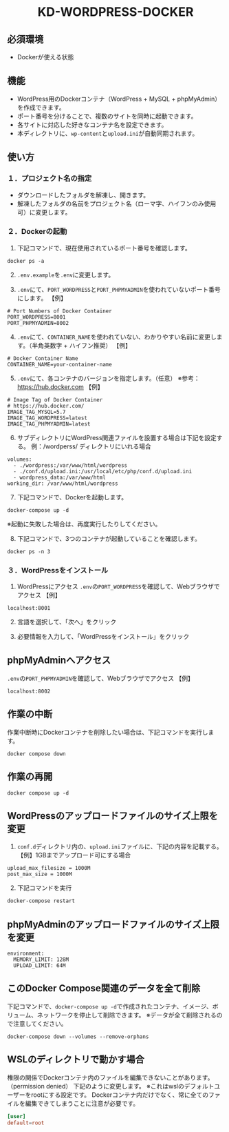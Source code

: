 <p align="center">
  <h1 align="center">KD-WORDPRESS-DOCKER</h1>
</p>


## 必須環境
- Dockerが使える状態



## 機能
- WordPress用のDockerコンテナ（WordPress + MySQL + phpMyAdmin）を作成できます。
- ポート番号を分けることで、複数のサイトを同時に起動できます。
- 各サイトに対応した好きなコンテナ名を設定できます。
- 本ディレクトリに、`wp-content`と`upload.ini`が自動同期されます。



## 使い方
### １．プロジェクト名の指定
- ダウンロードしたフォルダを解凍し、開きます。
- 解凍したフォルダの名前をプロジェクト名（ローマ字、ハイフンのみ使用可）に変更します。

### ２．Dockerの起動
1. 下記コマンドで、現在使用されているポート番号を確認します。
  ```
  docker ps -a
  ```

2. `.env.example`を`.env`に変更します。

3. `.env`にて、`PORT_WORDPRESS`と`PORT_PHPMYADMIN`を使われていないポート番号にします。
  【例】
  ```
  # Port Numbers of Docker Container
  PORT_WORDPRESS=8001
  PORT_PHPMYADMIN=8002
  ```

4. `.env`にて、`CONTAINER_NAME`を使われていない、わかりやすい名前に変更します。（半角英数字 + ハイフン推奨）
  【例】
  ```
  # Docker Container Name
  CONTAINER_NAME=your-container-name
  ```

5. `.env`にて、各コンテナのバージョンを指定します。（任意）
  ※参考： https://hub.docker.com
  【例】
  ```
  # Image Tag of Docker Container
  # https://hub.docker.com/
  IMAGE_TAG_MYSQL=5.7
  IMAGE_TAG_WORDPRESS=latest
  IMAGE_TAG_PHPMYADMIN=latest
  ```

6. サブディレクトリにWordPress関連ファイルを設置する場合は下記を設定する。
例：/wordperss/ ディレクトリにいれる場合
  ```
  volumes:
    - ./wordpress:/var/www/html/wordpress
    - ./conf.d/upload.ini:/usr/local/etc/php/conf.d/upload.ini
    - wordpress_data:/var/www/html
  working_dir: /var/www/html/wordpress
  ```

7. 下記コマンドで、Dockerを起動します。
  ```
  docker-compose up -d
  ```
  ※起動に失敗した場合は、再度実行したりしてください。

8. 下記コマンドで、3つのコンテナが起動していることを確認します。
  ```
  docker ps -n 3
  ```

### ３．WordPressをインストール
1. WordPressにアクセス
  `.env`の`PORT_WORDPRESS`を確認して、Webブラウザでアクセス
  【例】
  ```
  localhost:8001
  ```

2. 言語を選択して、「次へ」をクリック

3. 必要情報を入力して、「WordPressをインストール」をクリック

## phpMyAdminへアクセス
`.env`の`PORT_PHPMYADMIN`を確認して、Webブラウザでアクセス
【例】
```
localhost:8002
```

## 作業の中断
作業中断時にDockerコンテナを削除したい場合は、下記コマンドを実行します。
```
docker compose down
```

## 作業の再開
```
docker compose up -d
```

## WordPressのアップロードファイルのサイズ上限を変更
1. `conf.d`ディレクトリ内の、`upload.ini`ファイルに、下記の内容を記載する。
【例】1GBまでアップロード可にする場合
```
upload_max_filesize = 1000M
post_max_size = 1000M
```

2. 下記コマンドを実行
```sh
docker-compose restart
```

## phpMyAdminのアップロードファイルのサイズ上限を変更
```
environment:
  MEMORY_LIMIT: 128M
  UPLOAD_LIMIT: 64M
```

## このDocker Compose関連のデータを全て削除
下記コマンドで、`docker-compose up -d`で作成されたコンテナ、イメージ、ボリューム、ネットワークを停止して削除できます。
※データが全て削除されるので注意してください。
  ```
  docker-compose down --volumes --remove-orphans
  ```

## WSLのディレクトリで動かす場合
権限の関係でDockerコンテナ内のファイルを編集できないことがあります。（permission denied）
下記のように変更します。
※これはwslのデフォルトユーザーをrootにする設定です。
  Dockerコンテナ内だけでなく、常に全てのファイルを編集できてしまうことに注意が必要です。
```conf:wsl.conf
[user]
default=root
```